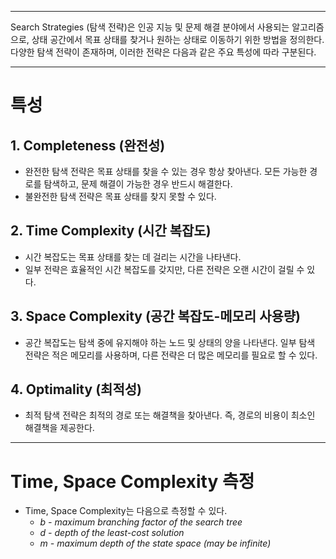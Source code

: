 
---
Search Strategies (탐색 전략)은 인공 지능 및 문제 해결 분야에서 사용되는 알고리즘으로, 상태 공간에서 목표 상태를 찾거나 원하는 상태로 이동하기 위한 방법을 정의한다. 다양한 탐색 전략이 존재하며, 이러한 전략은 다음과 같은 주요 특성에 따라 구분된다.

---
# 특성
## 1. Completeness (완전성)

- 완전한 탐색 전략은 목표 상태를 찾을 수 있는 경우 항상 찾아낸다. 모든 가능한 경로를 탐색하고, 문제 해결이 가능한 경우 반드시 해결한다.
- 불완전한 탐색 전략은 목표 상태를 찾지 못할 수 있다.
## 2. Time Complexity (시간 복잡도)

- 시간 복잡도는 목표 상태를 찾는 데 걸리는 시간을 나타낸다.
- 일부 전략은 효율적인 시간 복잡도를 갖지만, 다른 전략은 오랜 시간이 걸릴 수 있다.
## 3. Space Complexity (공간 복잡도-메모리 사용량)

- 공간 복잡도는 탐색 중에 유지해야 하는 노드 및 상태의 양을 나타낸다. 일부 탐색 전략은 적은 메모리를 사용하며, 다른 전략은 더 많은 메모리를 필요로 할 수 있다.
## 4. Optimality (최적성)

- 최적 탐색 전략은 최적의 경로 또는 해결책을 찾아낸다. 즉, 경로의 비용이 최소인 해결책을 제공한다.

---
# Time, Space Complexity 측정

- Time, Space Complexity는 다음으로 측정할 수 있다.
  - *b - maximum branching factor of the search tree*
  - *d - depth of the least-cost solution*
  - *m - maximum depth of the state space (may be infinite)*
